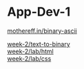 # App-Dev-1

[mothereff.in/binary-ascii](https://mothereff.in/binary-ascii)

[week-2/text-to-binary](https://k26rahul.github.io/App-Dev-1/week-2/text-to-binary)  
[week-2/lab/html](https://k26rahul.github.io/App-Dev-1/week-2/lab/html)  
[week-2/lab/css](https://k26rahul.github.io/App-Dev-1/week-2/lab/css)
